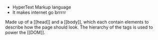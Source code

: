 * HyperText Markup language
* It makes internet go brrrrr

Made up of a [[head]] and a [[body]], which each contain elements to describe how the page should look. The hierarchy of the tags is used to power the [[DOM]].